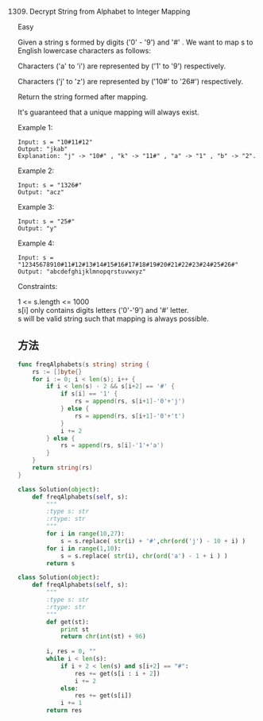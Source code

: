 1309. Decrypt String from Alphabet to Integer Mapping


Easy


Given a string s formed by digits ('0' - '9') and '#' . We want to map s to English lowercase characters as follows:

Characters ('a' to 'i') are represented by ('1' to '9') respectively.

Characters ('j' to 'z') are represented by ('10#' to '26#') respectively. 

Return the string formed after mapping.

It's guaranteed that a unique mapping will always exist.

 

Example 1:

```
Input: s = "10#11#12"
Output: "jkab"
Explanation: "j" -> "10#" , "k" -> "11#" , "a" -> "1" , "b" -> "2".
```

Example 2:

```
Input: s = "1326#"
Output: "acz"
```

Example 3:

```
Input: s = "25#"
Output: "y"
```

Example 4:

```
Input: s = "12345678910#11#12#13#14#15#16#17#18#19#20#21#22#23#24#25#26#"
Output: "abcdefghijklmnopqrstuvwxyz"
```
 

Constraints:

1 <= s.length <= 1000  
s[i] only contains digits letters ('0'-'9') and '#' letter.  
s will be valid string such that mapping is always possible.

## 方法

```go
func freqAlphabets(s string) string {
    rs := []byte{}
	for i := 0; i < len(s); i++ {
		if i < len(s) - 2 && s[i+2] == '#' {
			if s[i] == '1' {
				rs = append(rs, s[i+1]-'0'+'j')
			} else {
				rs = append(rs, s[i+1]-'0'+'t')
			}
			i += 2
		} else {
			rs = append(rs, s[i]-'1'+'a')
		}
	}
	return string(rs)
}
```



```python
class Solution(object):
    def freqAlphabets(self, s):
        """
        :type s: str
        :rtype: str
        """
        for i in range(10,27):
            s = s.replace( str(i) + '#',chr(ord('j') - 10 + i) )
        for i in range(1,10):
            s = s.replace( str(i), chr(ord('a') - 1 + i ) )
        return s
```



```python
class Solution(object):
    def freqAlphabets(self, s):
        """
        :type s: str
        :rtype: str
        """
        def get(st):
            print st
            return chr(int(st) + 96)
        
        i, res = 0, ""
        while i < len(s):
            if i + 2 < len(s) and s[i+2] == "#":
                res += get(s[i : i + 2])
                i += 2
            else:
                res += get(s[i])
            i += 1
        return res
```